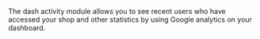 The dash activity module allows you to see recent users who have accessed your shop and other statistics by using Google analytics on your dashboard.
